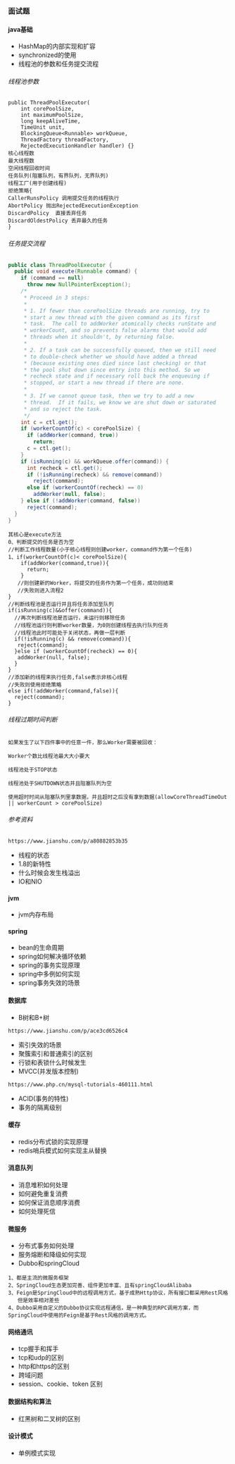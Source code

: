 ### 面试题

#### java基础

- HashMap的内部实现和扩容
- synchronized的使用
- 线程池的参数和任务提交流程

###### 线程池参数

```text
public ThreadPoolExecutor(
    int corePoolSize,
    int maximumPoolSize,
    long keepAliveTime,
    TimeUnit unit,
    BlockingQueue<Runnable> workQueue,
    ThreadFactory threadFactory,
    RejectedExecutionHandler handler) {}
核心线程数
最大线程数
空闲线程回收时间
任务队列(阻塞队列，有界队列，无界队列)
线程工厂(用于创建线程)
拒绝策略{
CallerRunsPolicy 调用提交任务的线程执行
AbortPolicy 抛出RejectedExecutionException
DiscardPolicy  直接丢弃任务
DiscardOldestPolicy 丢弃最久的任务
}
```

###### 任务提交流程

```java
public class ThreadPoolExecutor {
  public void execute(Runnable command) {
    if (command == null)
      throw new NullPointerException();
    /*
     * Proceed in 3 steps:
     *
     * 1. If fewer than corePoolSize threads are running, try to
     * start a new thread with the given command as its first
     * task.  The call to addWorker atomically checks runState and
     * workerCount, and so prevents false alarms that would add
     * threads when it shouldn't, by returning false.
     *
     * 2. If a task can be successfully queued, then we still need
     * to double-check whether we should have added a thread
     * (because existing ones died since last checking) or that
     * the pool shut down since entry into this method. So we
     * recheck state and if necessary roll back the enqueuing if
     * stopped, or start a new thread if there are none.
     *
     * 3. If we cannot queue task, then we try to add a new
     * thread.  If it fails, we know we are shut down or saturated
     * and so reject the task.
     */
    int c = ctl.get();
    if (workerCountOf(c) < corePoolSize) {
      if (addWorker(command, true))
        return;
      c = ctl.get();
    }
    if (isRunning(c) && workQueue.offer(command)) {
      int recheck = ctl.get();
      if (!isRunning(recheck) && remove(command))
        reject(command);
      else if (workerCountOf(recheck) == 0)
        addWorker(null, false);
    } else if (!addWorker(command, false))
      reject(command);
  }
}
```

```text
其核心是execute方法
0、判断提交的任务是否为空
//判断工作线程数量(小于核心线程则创建worker，command作为第一个任务)
1、if(workerCountOf(c)< corePoolSize){
    if(addWorker(command,true)){
      return;
    }
   //则创建新的Worker，将提交的任务作为第一个任务，成功则结束
   //失败则进入流程2
}
//判断线程池是否运行并且将任务添加至队列
if(isRunning(c)&&offer(command)){ 
  //再次判断线程池是否运行，未运行则移除任务
  //线程池运行则判断worker数量，为0则创建线程去执行队列任务
  //线程池此时可能处于关闭状态，再做一层判断
  if(!isRunning(c) && remove(command)){
   reject(command);
  }else if (workerCountOf(recheck) == 0){
   addWorker(null, false);
  }
} 
//添加新的线程来执行任务,false表示非核心线程
//失败则使用拒绝策略
else if(!addWorker(command,false)){
  reject(command);
}
```
###### 线程过期时间判断
```text
如果发生了以下四件事中的任意一件，那么Worker需要被回收：

Worker个数比线程池最大大小要大

线程池处于STOP状态

线程池处于SHUTDOWN状态并且阻塞队列为空

使用超时时间从阻塞队列里拿数据，并且超时之后没有拿到数据(allowCoreThreadTimeOut || workerCount > corePoolSize)
```
###### 参考资料
```text
https://www.jianshu.com/p/a80882853b35
```
- 线程的状态
- 1.8的新特性
- 什么时候会发生栈溢出
- IO和NIO

#### jvm

- jvm内存布局

#### spring

- bean的生命周期
- spring如何解决循环依赖
- spring的事务实现原理
- spring中多例如何实现
- spring事务失效的场景

#### 数据库

- B树和B+树
```text
https://www.jianshu.com/p/ace3cd6526c4
```
- 索引失效的场景
- 聚簇索引和普通索引的区别
- 行锁和表锁什么时候发生
- MVCC(并发版本控制)
```text
https://www.php.cn/mysql-tutorials-460111.html
```
- ACID(事务的特性)
- 事务的隔离级别

#### 缓存

- redis分布式锁的实现原理
- redis哨兵模式如何实现主从替换

#### 消息队列

- 消息堆积如何处理
- 如何避免重复消费
- 如何保证消息顺序消费
- 如何处理死信

#### 微服务

- 分布式事务如何处理
- 服务熔断和降级如何实现
- Dubbo和springCloud

```text
1、都是主流的微服务框架
2、SpringCloud生态更加完善、组件更加丰富、且有springCloudAlibaba
3、Feign是SpringCloud中的远程调用方式，基于成熟Http协议，所有接口都采用Rest风格
   但是效率相对差些
4、Dubbo采用自定义的Dubbo协议实现远程通信，是一种典型的RPC调用方案，而SpringCloud中使用的Feign是基于Rest风格的调用方式。
```

#### 网络通讯

- tcp握手和挥手
- tcp和udp的区别
- http和https的区别
- 跨域问题
- session、cookie、token 区别

#### 数据结构和算法

- 红黑树和二叉树的区别

#### 设计模式

- 单例模式实现
